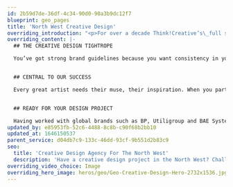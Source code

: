 ```yaml
---
id: 2b59d7de-36df-4c34-90d0-90a3b9dc12f7
blueprint: geo_pages
title: 'North West Creative Design'
overriding_introduction: "<p>For over a decade Think!Creative’s\_full service North West design studio has been enjoying challenges set by our clients. Our designers love making something look fresh and interesting whilst staying on brand, so the audience knows the message belongs to your company.</p>"
overriding_content: |-
  ## THE CREATIVE DESIGN TIGHTROPE

  You’ve got strong brand guidelines because you want consistency in your messaging. Trouble is, strong brand guidelines can mean every communication starts to look the same and messages get lost. Our North West designers have decades of collective experience. They thrive on finding ways to make your guidelines work in new and interesting ways. [Check out our portfolio here.](/work)


  ## CENTRAL TO OUR SUCCESS

  Every great artist needs their muse, their inspiration. When you partner with Think!Creative, your North West company becomes ours – central to our creative process. After all, how else can we deliver tailored creative design without a full understanding of your company and its message?


  ## READY FOR YOUR DESIGN PROJECT

  Having worked with global brands such as BP, Utiligroup and BAE Systems for over a decade, our North West designers know not only how important strong branding is, but also how sacrosanct the deadline and budget are. [For a North West creative design studio that understands what really matters to your business, talk to us.](/contact)
updated_by: e85953fb-52c6-4488-8c8b-c90f68b2bb10
updated_at: 1646150537
parent_service: d04db7c9-133c-46dd-93cf-9b551d2b83c9
seo:
  title: 'Creative Design Agency For The North West'
  description: 'Have a creative design project in the North West? Challenge Think!Creative’s creative design experts. Call us on 01253 297900.'
overriding_video_choice: Image
overriding_hero_image: heros/geo/Geo-Creative-Design-Hero-2732x1536.jpg
---
```


